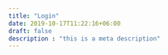 ```yaml
---
title: "Login"
date: 2019-10-17T11:22:16+06:00
draft: false
description : "this is a meta description"
---
```


